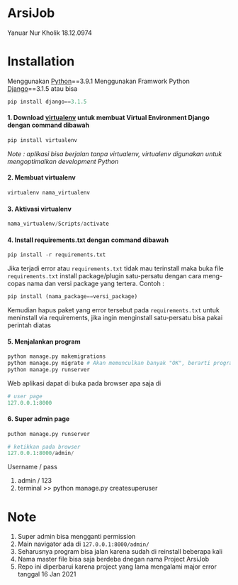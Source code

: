 # ArsiJob
Yanuar Nur Kholik 18.12.0974

# Installation
Menggunakan [Python](https://www.python.org/downloads/)==3.9.1
Menggunakan Framwork Python [Django](https://docs.djangoproject.com/en/3.1/topics/install/)==3.1.5 atau bisa 
```python
pip install django==3.1.5
```

#### 1. Download [virtualenv](https://yasoob.me/2013/07/30/what-is-virtualenv/) untuk membuat Virtual Environment Django dengan command dibawah
```python
pip install virtualenv
```
*Note : aplikasi bisa berjalan tanpa virtualenv, virtualenv digunakan untuk mengoptimalkan development Python*
#### 2. Membuat virtualenv
```python
virtualenv nama_virtualenv
```
#### 3. Aktivasi virtualenv
```python
nama_virtualenv/Scripts/activate
```
#### 4. Install requirements.txt dengan command dibawah
```python 
pip install -r requirements.txt
```
Jika terjadi error atau ```requirements.txt``` tidak mau terinstall maka buka file ```requirements.txt``` install package/plugin satu-persatu dengan cara meng-copas nama dan versi package yang tertera. Contoh :
```python
pip install (nama_package==versi_package)
```
Kemudian hapus paket yang error tersebut pada ```requirements.txt``` untuk meninstall via requirements, jika ingin menginstall satu-persatu bisa pakai perintah diatas

#### 5. Menjalankan program
```python
python manage.py makemigrations
python manage.py migrate # Akan memunculkan banyak "OK", berarti program tidak ada masalah
python manage.py runserver
```
Web aplikasi dapat di buka pada browser apa saja di  
```python 
# user page
127.0.0.1:8000
```

#### 6. Super admin page
```python 
puthon manage.py runserver

# ketikkan pada browser
127.0.0.1:8000/admin/
```
Username / pass
1. admin / 123
2. terminal >> python manage.py createsuperuser 

# Note
1. Super admin bisa mengganti permission
2. Main navigator ada di ```127.0.0.1:8000/admin/```
3. Seharusnya program bisa jalan karena sudah di reinstall beberapa kali
4. Nama master file bisa saja berdeba dnegan nama Project ArsiJob
5. Repo ini diperbarui karena project yang lama mengalami major error tanggal 16 Jan 2021